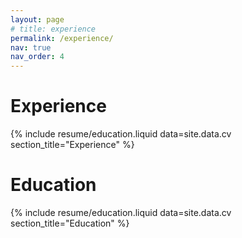 ```yaml
---
layout: page
# title: experience
permalink: /experience/
nav: true
nav_order: 4
---
```


# Experience
{% include resume/education.liquid data=site.data.cv section_title="Experience" %}

# Education
{% include resume/education.liquid data=site.data.cv section_title="Education" %}
